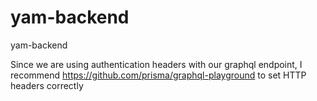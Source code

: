# yam-backend

yam-backend

Since we are using authentication headers with our graphql endpoint, I recommend https://github.com/prisma/graphql-playground to set HTTP headers correctly
